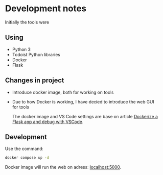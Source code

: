 # Development notes

Initially the tools were 

## Using

* Python 3
* Todoist Python libraries
* Docker
* Flask

## Changes in project

* Introduce docker image, both for working on tools 
* Due to how Docker is working, I have decied to introduce the web GUI for tools

    The docker image and VS Code settings are base on article [Dockerize a Flask app and debug with VSCode](https://dev.to/pacheco/dockerize-a-flask-app-and-debug-with-vscode-34i1).

## Development

Use the command:

```sh
docker compose up -d
```

Docker image will run the web on adress: [localhost:5000](http://localhost:5000/).
